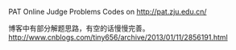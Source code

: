 PAT Online Judge Problems Codes on http://pat.zju.edu.cn/

博客中有部分解题思路，有空的话慢慢完善。 http://www.cnblogs.com/tiny656/archive/2013/01/11/2856191.html 
